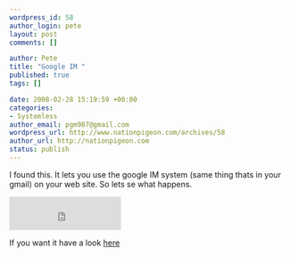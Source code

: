 ```yaml
--- 
wordpress_id: 58
author_login: pete
layout: post
comments: []

author: Pete
title: "Google IM "
published: true
tags: []

date: 2008-02-28 15:19:59 +00:00
categories: 
- Systemless
author_email: pgm987@gmail.com
wordpress_url: http://www.nationpigeon.com/archives/58
author_url: http://nationpigeon.com
status: publish
---
```

I found this.  It lets you use the google IM system (same thing thats in your gmail) on your web site.   So lets se what happens.

<iframe src="http://www.google.com/talk/service/badge/Show?tk=z01q6amlqiltpet76567p6o5l94c3q4l589esrhrinmcfa6344th0agv232jqkase6i94t4d6tanh56kad79q3nlk1on82ks0qnpc817g911u2e2bnshl5lj1vfpjdb6d4pfs6l9begif4r26fhrdqg7h07prlkb4n6fp68le&amp;w=200&amp;h=60" allowtransparency="true" frameborder="0" height="60" width="200"></iframe>

If you want it have a look <a href="http://www.google.com/talk/service/badge/New" target="_BLANK">here</a>

